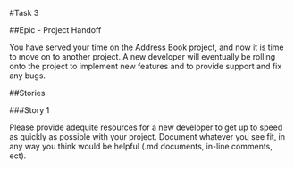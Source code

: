 #Task 3

##Epic - Project Handoff

You have served your time on the Address Book project, and now it is time to move on to another project. A new developer will eventually be rolling onto the project to implement new features and to provide support and fix any bugs.

##Stories

###Story 1

Please provide adequite resources for a new developer to get up to speed as quickly as possible with your project. Document whatever you see fit, in any way you think would be helpful (.md documents, in-line comments, ect).